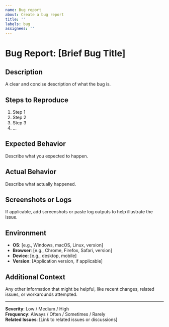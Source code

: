 ```yaml
---
name: Bug report
about: Create a bug report
title: ''
labels: bug
assignees: ''
---
```


# Bug Report: [Brief Bug Title]

## Description
A clear and concise description of what the bug is.

## Steps to Reproduce
1. Step 1
2. Step 2
3. Step 3
4. ...

## Expected Behavior
Describe what you expected to happen.

## Actual Behavior
Describe what actually happened.

## Screenshots or Logs
If applicable, add screenshots or paste log outputs to help illustrate the issue.

## Environment
- **OS**: [e.g., Windows, macOS, Linux, version]
- **Browser**: [e.g., Chrome, Firefox, Safari, version]
- **Device**: [e.g., desktop, mobile]
- **Version**: [Application version, if applicable]

## Additional Context
Any other information that might be helpful, like recent changes, related issues, or workarounds attempted.

---

**Severity**: Low / Medium / High  
**Frequency**: Always / Often / Sometimes / Rarely  
**Related Issues**: [Link to related issues or discussions]
